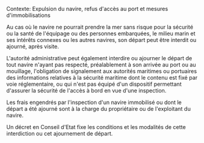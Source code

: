 Contexte: Expulsion du navire, refus d'accès au port et mesures d'immobilisations

Au cas où le navire ne pourrait prendre la mer sans risque pour la sécurité ou la santé de l'équipage ou des personnes embarquées, le milieu marin et ses intérêts connexes ou les autres navires, son départ peut être interdit ou ajourné, après visite.

L'autorité administrative peut également interdire ou ajourner le départ de tout navire n'ayant pas respecté, préalablement à son arrivée au port ou au mouillage, l'obligation de signalement aux autorités maritimes ou portuaires des informations relatives à la sécurité maritime dont le contenu est fixé par voie réglementaire, ou qui n'est pas équipé d'un dispositif permettant d'assurer la sécurité de l'accès à bord en vue d'une inspection.

Les frais engendrés par l'inspection d'un navire immobilisé ou dont le départ a été ajourné sont à la charge du propriétaire ou de l'exploitant du navire.

Un décret en Conseil d'Etat fixe les conditions et les modalités de cette interdiction ou cet ajournement de départ.